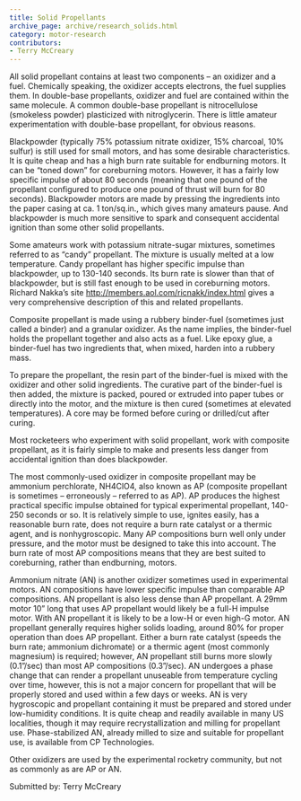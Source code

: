 ```yaml
---
title: Solid Propellants
archive_page: archive/research_solids.html
category: motor-research
contributors:
- Terry McCreary
---
```

All solid propellant contains at least two components – an oxidizer and a fuel. Chemically speaking, the oxidizer accepts electrons, the fuel supplies them. In double-base propellants, oxidizer and fuel are contained within the same molecule. A common double-base propellant is nitrocellulose (smokeless powder) plasticized with nitroglycerin. There is little amateur experimentation with double-base propellant, for obvious reasons.

Blackpowder (typically 75% potassium nitrate oxidizer, 15% charcoal, 10% sulfur) is still used for small motors, and has some desirable characteristics. It is quite cheap and has a high burn rate suitable for endburning motors. It can be “toned down” for coreburning motors. However, it has a fairly low specific impulse of about 80 seconds (meaning that one pound of the propellant configured to produce one pound of thrust will burn for 80 seconds). Blackpowder motors are made by pressing the ingredients into the paper casing at ca. 1 ton/sq.in., which gives many amateurs pause. And blackpowder is much more sensitive to spark and consequent accidental ignition than some other solid propellants.

Some amateurs work with potassium nitrate-sugar mixtures, sometimes referred to as “candy” propellant. The mixture is usually melted at a low temperature. Candy propellant has higher specific impulse than blackpowder, up to 130-140 seconds. Its burn rate is slower than that of blackpowder, but is still fast enough to be used in coreburning motors. Richard Nakka’s site http://members.aol.com/ricnakk/index.html gives a very comprehensive description of this and related propellants.

Composite propellant is made using a rubbery binder-fuel (sometimes just called a binder) and a granular oxidizer. As the name implies, the binder-fuel holds the propellant together and also acts as a fuel. Like epoxy glue, a binder-fuel has two ingredients that, when mixed, harden into a rubbery mass.

To prepare the propellant, the resin part of the binder-fuel is mixed with the oxidizer and other solid ingredients. The curative part of the binder-fuel is then added, the mixture is packed, poured or extruded into paper tubes or directly into the motor, and the mixture is then cured (sometimes at elevated temperatures). A core may be formed before curing or drilled/cut after curing.

Most rocketeers who experiment with solid propellant, work with composite propellant, as it is fairly simple to make and presents less danger from accidental ignition than does blackpowder.

The most commonly-used oxidizer in composite propellant may be ammonium perchlorate, NH4ClO4, also known as AP (composite propellant is sometimes – erroneously – referred to as AP). AP produces the highest practical specific impulse obtained for typical experimental propellant, 140-250 seconds or so. It is relatively simple to use, ignites easily, has a reasonable burn rate, does not require a burn rate catalyst or a thermic agent, and is nonhygroscopic. Many AP compositions burn well only under pressure, and the motor must be designed to take this into account. The burn rate of most AP compositions means that they are best suited to coreburning, rather than endburning, motors.

Ammonium nitrate (AN) is another oxidizer sometimes used in experimental motors. AN compositions have lower specific impulse than comparable AP compositions. AN propellant is also less dense than AP propellant. A 29mm motor 10” long that uses AP propellant would likely be a full-H impulse motor. With AN propellant it is likely to be a low-H or even high-G motor. AN propellant generally requires higher solids loading, around 80% for proper operation than does AP propellant. Either a burn rate catalyst (speeds the burn rate; ammonium dichromate) or a thermic agent (most commonly magnesium) is required; however, AN propellant still burns more slowly (0.1”/sec) than most AP compositions (0.3”/sec). AN undergoes a phase change that can render a propellant unuseable from temperature cycling over time, however, this is not a major concern for propellant that will be properly stored and used within a few days or weeks. AN is very hygroscopic and propellant containing it must be prepared and stored under low-humidity conditions. It is quite cheap and readily available in many US localities, though it may require recrystallization and milling for propellant use. Phase-stabilized AN, already milled to size and suitable for propellant use, is available from CP Technologies.

Other oxidizers are used by the experimental rocketry community, but not as commonly as are AP or AN.

Submitted by: Terry McCreary

